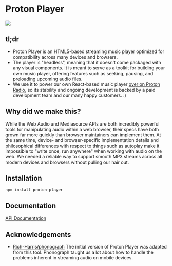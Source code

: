 # Proton Player

![](https://img.shields.io/badge/calver-YY.MM.MICRO-blue)

## tl;dr

- Proton Player is an HTML5-based streaming music player optimized for compatibility across many devices and browsers.
- The player is "headless", meaning that it doesn't come packaged with any visual components. It is meant to serve as a toolkit for building your own music player, offering features such as seeking, pausing, and preloading upcoming audio files.
- We use it to power our own React-based music player [over on Proton Radio](https://protonradio.com), so its stability and ongoing development is backed by a paid development team and our many happy customers. :)

## Why did we make this?

While the Web Audio and Mediasource APIs are both incredibly powerful tools for manipulating audio within a web browser, their specs have both grown far more quickly than browser maintainers can implement them. At the same time, device- and browser-specific implementation details and philosophical differences with respect to things such as autoplay make it impossible to "write once, run anywhere" when working with audio on the web. We needed a reliable way to support smooth MP3 streams across all modern devices and browsers without pulling our hair out.

## Installation

`npm install proton-player`

## Documentation

[API Documentation](docs.md)

## Acknowledgements

- [Rich-Harris/phonograph](https://github.com/Rich-Harris/phonograph) The initial version of Proton Player was adapted from this tool. Phonograph taught us a lot about how to handle the problems inherent in streaming audio on mobile devices.
